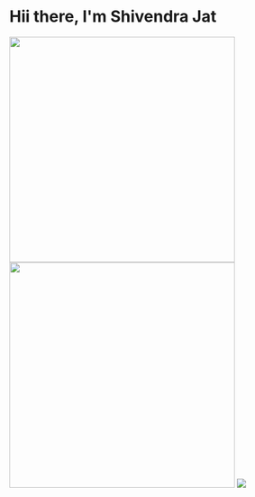 # Hii there, I'm Shivendra Jat
<img width="400" src="https://github-readme-stats.vercel.app/api?username=SHIVENDRA8004&show_icons=true&theme=radical" />
<img width="400"  src="https://github-readme-stats.vercel.app/api/top-langs/?username=SHIVENDRA8004&layout=compact" />
<img src="https://img.shields.io/badge/Brave-FB542B?style=for-the-badge&logo=Brave&logoColor=white" />
